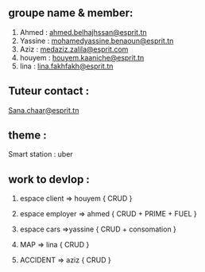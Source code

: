 ## groupe name & member:
1. Ahmed : ahmed.belhajhssan@esprit.tn
2. Yassine : mohamedyassine.benaoun@esprit.tn
3. Aziz : medaziz.zalila@esprit.com
4. houyem : houyem.kaaniche@esprit.tn
5. lina : lina.fakhfakh@esprit.tn

## Tuteur contact :
Sana.chaar@esprit.tn

## theme :
Smart station : uber

## work to devlop : 
 1. espace client  => houyem
 {
    CRUD
 }
 
 2. espace employer => ahmed
 {
    CRUD + PRIME + FUEL
 }
 
 3. espace cars =>yassine
 {
    CRUD + consomation
 }

 4. MAP => lina
 {
    CRUD
 }

 5. ACCIDENT => aziz
 {
    CRUD
 }

